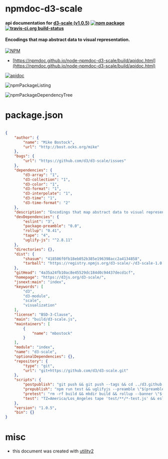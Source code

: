 # npmdoc-d3-scale

#### api documentation for  [d3-scale (v1.0.5)](https://d3js.org/d3-scale/)  [![npm package](https://img.shields.io/npm/v/npmdoc-d3-scale.svg?style=flat-square)](https://www.npmjs.org/package/npmdoc-d3-scale) [![travis-ci.org build-status](https://api.travis-ci.org/npmdoc/node-npmdoc-d3-scale.svg)](https://travis-ci.org/npmdoc/node-npmdoc-d3-scale)

#### Encodings that map abstract data to visual representation.

[![NPM](https://nodei.co/npm/d3-scale.png?downloads=true&downloadRank=true&stars=true)](https://www.npmjs.com/package/d3-scale)

- [https://npmdoc.github.io/node-npmdoc-d3-scale/build/apidoc.html](https://npmdoc.github.io/node-npmdoc-d3-scale/build/apidoc.html)

[![apidoc](https://npmdoc.github.io/node-npmdoc-d3-scale/build/screenCapture.buildCi.browser.%252Ftmp%252Fbuild%252Fapidoc.html.png)](https://npmdoc.github.io/node-npmdoc-d3-scale/build/apidoc.html)

![npmPackageListing](https://npmdoc.github.io/node-npmdoc-d3-scale/build/screenCapture.npmPackageListing.svg)

![npmPackageDependencyTree](https://npmdoc.github.io/node-npmdoc-d3-scale/build/screenCapture.npmPackageDependencyTree.svg)



# package.json

```json

{
    "author": {
        "name": "Mike Bostock",
        "url": "http://bost.ocks.org/mike"
    },
    "bugs": {
        "url": "https://github.com/d3/d3-scale/issues"
    },
    "dependencies": {
        "d3-array": "1",
        "d3-collection": "1",
        "d3-color": "1",
        "d3-format": "1",
        "d3-interpolate": "1",
        "d3-time": "1",
        "d3-time-format": "2"
    },
    "description": "Encodings that map abstract data to visual representation.",
    "devDependencies": {
        "eslint": "3",
        "package-preamble": "0.0",
        "rollup": "0.41",
        "tape": "4",
        "uglify-js": "^2.8.11"
    },
    "directories": {},
    "dist": {
        "shasum": "418506f0fb18eb052b385e196398acc2a4134858",
        "tarball": "https://registry.npmjs.org/d3-scale/-/d3-scale-1.0.5.tgz"
    },
    "gitHead": "4a35a24fb10ac8e45529dc184d0c94437decd1cf",
    "homepage": "https://d3js.org/d3-scale/",
    "jsnext:main": "index",
    "keywords": [
        "d3",
        "d3-module",
        "scale",
        "visualization"
    ],
    "license": "BSD-3-Clause",
    "main": "build/d3-scale.js",
    "maintainers": [
        {
            "name": "mbostock"
        }
    ],
    "module": "index",
    "name": "d3-scale",
    "optionalDependencies": {},
    "repository": {
        "type": "git",
        "url": "git+https://github.com/d3/d3-scale.git"
    },
    "scripts": {
        "postpublish": "git push && git push --tags && cd ../d3.github.com && git pull && cp ../d3-scale/build/d3-scale.js d3-scale.v1.js && cp ../d3-scale/build/d3-scale.min.js d3-scale.v1.min.js && git add d3-scale.v1.js d3-scale.v1.min.js && git commit -m \"d3-scale ${npm_package_version}\" && git push && cd - && zip -j build/d3-scale.zip -- LICENSE README.md build/d3-scale.js build/d3-scale.min.js",
        "prepublish": "npm run test && uglifyjs --preamble \"$(preamble)\" build/d3-scale.js -c -m -o build/d3-scale.min.js",
        "pretest": "rm -rf build && mkdir build && rollup --banner \"$(preamble)\" -f umd -g d3-array:d3,d3-collection:d3,d3-color:d3,d3-format:d3,d3-interpolate:d3,d3-time:d3,d3-time-format:d3 -n d3 -o build/d3-scale.js -- index.js",
        "test": "TZ=America/Los_Angeles tape 'test/**/*-test.js' && eslint index.js src test"
    },
    "version": "1.0.5",
    "bin": {}
}
```



# misc
- this document was created with [utility2](https://github.com/kaizhu256/node-utility2)
